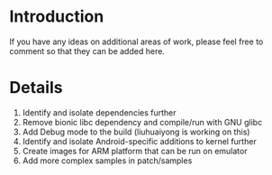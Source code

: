 # Introduction #

If you have any ideas on additional areas of work, please feel free to comment so that they can be added here.

# Details #

  1. Identify and isolate dependencies further
  1. Remove bionic libc dependency and compile/run with GNU glibc
  1. Add Debug mode to the build (liuhuaiyong is working on this)
  1. Identify and isolate Android-specific additions to kernel further
  1. Create images for ARM platform that can be run on emulator
  1. Add more complex samples in patch/samples